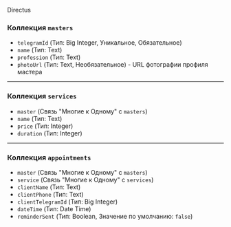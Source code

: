 Directus
### **Коллекция `masters`**

*   `telegramId` (Тип: Big Integer, Уникальное, Обязательное)
*   `name` (Тип: Text)
*   `profession` (Тип: Text)
*   `photoUrl` (Тип: Text, Необязательное) - URL фотографии профиля мастера

---

### **Коллекция `services`**

*   `master` (Связь "Многие к Одному" с `masters`)
*   `name` (Тип: Text)
*   `price` (Тип: Integer)
*   `duration` (Тип: Integer)

---

### **Коллекция `appointments`**

*   `master` (Связь "Многие к Одному" с `masters`)
*   `service` (Связь "Многие к Одному" с `services`)
*   `clientName` (Тип: Text)
*   `clientPhone` (Тип: Text)
*   `clientTelegramId` (Тип: Big Integer)
*   `dateTime` (Тип: Date Time)
*   `reminderSent` (Тип: Boolean, Значение по умолчанию: `false`)